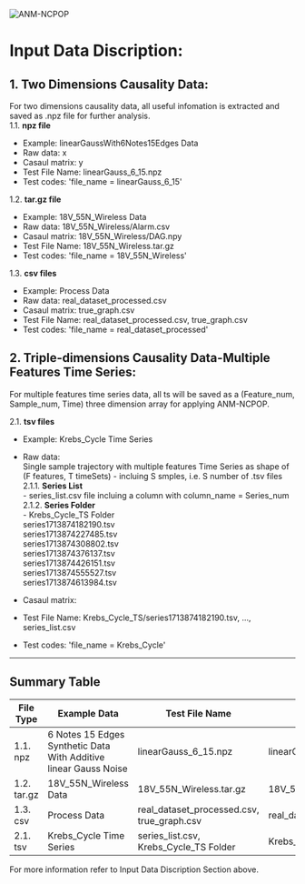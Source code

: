 ![ANM-NCPOP](/images/logo.png)

# Input Data Discription:<br>
## 1. Two Dimensions Causality Data:<br>

For two dimensions causality data, all useful infomation is extracted and saved as .npz file for further analysis.<br>
1.1. **npz file**<br>
- Example: linearGaussWith6Notes15Edges Data<br>
- Raw data: x<br>
- Casaul matrix: y<br>
- Test File Name: linearGauss_6_15.npz<br>
- Test codes: 'file_name = linearGauss_6_15'<br>

1.2. **tar.gz file**<br>
- Example: 18V_55N_Wireless Data<br>
- Raw data: 18V_55N_Wireless/Alarm.csv<br>
- Casaul matrix: 18V_55N_Wireless/DAG.npy<br>
- Test File Name: 18V_55N_Wireless.tar.gz<br>
- Test codes: 'file_name = 18V_55N_Wireless'<br>

1.3. **csv files**<br>
- Example: Process Data<br>
- Raw data: real_dataset_processed.csv<br>
- Casaul matrix: true_graph.csv<br>
- Test File Name: real_dataset_processed.csv, true_graph.csv<br>
- Test codes: 'file_name = real_dataset_processed'<br>

## 2. Triple-dimensions Causality Data-Multiple Features Time Series:

For multiple features time series data, all ts will be saved as a (Feature_num, Sample_num, Time) three dimension array for applying ANM-NCPOP.<br>

2.1. **tsv files**
- Example: Krebs_Cycle Time Series<br>
- Raw data:<br>
  Single sample trajectory with multiple features Time Series as shape of (F features, T timeSets) - incluing S smples, i.e. S number of .tsv files<br>
          2.1.1. **Series List**<br>
          - series_list.csv file incluing a column with column_name = Series_num<br>
          2.1.2. **Series Folder**<br>
          - Krebs_Cycle_TS Folder<br>
          series1713874182190.tsv<br>
          series1713874227485.tsv<br>
          series1713874308802.tsv<br>
          series1713874376137.tsv<br>
          series1713874426151.tsv<br>
          series1713874555527.tsv<br>
          series1713874613984.tsv<br>

- Casaul matrix:<br>
- Test File Name: Krebs_Cycle_TS/series1713874182190.tsv, ..., series_list.csv <br>
- Test codes: 'file_name = Krebs_Cycle'<br>

-----------------------------------------------------------------------------------------------------------------------------------------------------------------------
## Summary Table<br>

| File Type      | Example Data                                                    | Test File Name                             | File Name              |
| -------------- | --------------------------------------------------------------- | ------------------------------------------ | ---------------------- |
| 1.1. npz       | 6 Notes 15 Edges Synthetic Data With Additive linear Gauss Noise| linearGauss_6_15.npz                       | linearGauss_6_15       |
| 1.2. tar.gz    | 18V_55N_Wireless Data                                           | 18V_55N_Wireless.tar.gz                    | 18V_55N_Wireless       |
| 1.3. csv       | Process Data                                                    | real_dataset_processed.csv, true_graph.csv | real_dataset_processed |
| 2.1. tsv       | Krebs_Cycle Time Series                                         | series_list.csv, Krebs_Cycle_TS Folder     | Krebs_Cycle            | 

For more information refer to Input Data Discription Section above.


